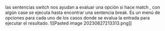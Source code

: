 las sentencias switch nos ayudan a evaluar una opción si hace match , con algún case se ejecuta hasta encontrar una sentencia break.
Es un menú de opciones para cada uno de los casos donde se evalua la entrada para ejecutar el resultado.
![[Pasted image 20230827213313.png]]